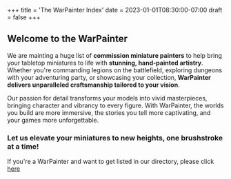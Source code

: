+++
title = 'The WarPainter Index'
date = 2023-01-01T08:30:00-07:00
draft = false
+++
## Welcome to the WarPainter
We are mainting a huge list of **commission miniature painters** to help bring your tabletop miniatures to life with **stunning, hand-painted artistry**. Whether you're commanding legions on the battlefield, exploring dungeons with your adventuring party, or showcasing your collection, **WarPainter delivers unparalleled craftsmanship tailored to your vision**. 

Our passion for detail transforms your models into vivid masterpieces, bringing character and vibrancy to every figure. With WarPainter, the worlds you build are more immersive, the stories you tell more captivating, and your games more unforgettable. 
### Let us elevate your miniatures to new heights, one brushstroke at a time!

If you're a WarPainter and want to get listed in our directory, please click [here](warpainter/submission-form)